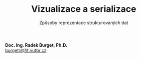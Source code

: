 <!-- .slide: class="title" -->

<div class="logo"></div>
<div class="main">
    <header>
        <h1>Vizualizace a serializace</h1>
        <p class="subtitle">Způsoby reprezentace strukturovaných dat</p>
    </header>
    <p class="author" style="margin: 0"><strong>Doc. Ing. Radek Burget, Ph.D.</strong><br>
        <a href="mailto:burgetr@fit.vutbr.cz">burgetr@fit.vutbr.cz</a>
    </p>
</div>
